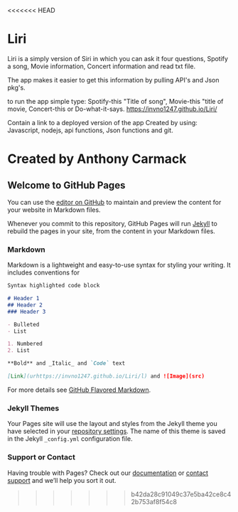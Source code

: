 <<<<<<< HEAD
# Liri

Liri is a simply version of Siri in which you can ask it four questions, Spotify a song, Movie information, Concert information and read txt file.

The app makes it easier to get this information by pulling API's and Json pkg's.

to run the app simple type: Spotify-this "Title of song", Movie-this "title of movie, Concert-this or Do-what-it-says.
https://invno1247.github.io/Liri/



Contain a link to a deployed version of the app
Created by using: Javascript, nodejs, api functions, Json functions and git.

Created by Anthony Carmack
=======
## Welcome to GitHub Pages

You can use the [editor on GitHub](https://github.com/InvNO1247/Liri/edit/master/README.md) to maintain and preview the content for your website in Markdown files.

Whenever you commit to this repository, GitHub Pages will run [Jekyll](https://jekyllrb.com/) to rebuild the pages in your site, from the content in your Markdown files.

### Markdown

Markdown is a lightweight and easy-to-use syntax for styling your writing. It includes conventions for

```markdown
Syntax highlighted code block

# Header 1
## Header 2
### Header 3

- Bulleted
- List

1. Numbered
2. List

**Bold** and _Italic_ and `Code` text

[Link](urhttps://invno1247.github.io/Liri/l) and ![Image](src)
```

For more details see [GitHub Flavored Markdown](https://guides.github.com/features/mastering-markdown/).

### Jekyll Themes

Your Pages site will use the layout and styles from the Jekyll theme you have selected in your [repository settings](https://github.com/InvNO1247/Liri/settings). The name of this theme is saved in the Jekyll `_config.yml` configuration file.

### Support or Contact

Having trouble with Pages? Check out our [documentation](https://help.github.com/categories/github-pages-basics/) or [contact support](https://github.com/contact) and we’ll help you sort it out.
>>>>>>> b42da28c91049c37e5ba42ce8c42b753af8f54c8
